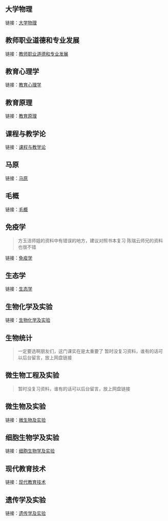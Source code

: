 ## 大学物理
链接：[大学物理](https://pan.baidu.com/s/1QuPmszzk7FPHxIYkmwLL8A?pwd=73qd )

## 教师职业道德和专业发展
链接：[教师职业道德和专业发展](https://pan.baidu.com/s/1QAnDxFgecPLCcYwClp6-uw?pwd=fgwe)

## 教育心理学
链接：[教育心理学](https://pan.baidu.com/s/1BrDjtffbR_-nfJnZvN3znQ?pwd=ypa1 )

## 教育原理
链接：[教育原理](https://pan.baidu.com/s/1NoJK2A9fwBXYdKpLvrkKTw?pwd=xry1 )

## 课程与教学论
链接：[课程与教学论](https://pan.baidu.com/s/1lkq_alKlh_AjugqT0TJapA?pwd=cl11)

## 马原
链接：[马原](https://pan.baidu.com/s/1XdX4Y14GkniY5xSUXRHqKw?pwd=vni2 )

## 毛概
链接：[毛概](https://pan.baidu.com/s/1KXfyrUiFAsLAKOHFBq6COw?pwd=oj93 )

## 免疫学
> 方玉洁师姐的资料中有错误的地方，建议对照书本复习
> 陈瑞云师兄的资料也很不错

链接：[免疫学](https://pan.baidu.com/s/1HeZP5axNmdA7cRDaOgGC3A?pwd=if9j )

## 生态学
链接：[生态学](https://pan.baidu.com/s/1p52d-D17RT4ou0y3mBjaCg?pwd=9xi9 )

## 生物化学及实验
链接：[生物化学及实验](https://pan.baidu.com/s/1pSIZztIBSTMg2ETgGJM0aA?pwd=pfvl)

## 生物统计
> 一定要选啊朋友们，这门课实在是太重要了
>  暂时没复习资料，谁有的话可以后台留言，放上网盘链接

## 微生物工程及实验
>  暂时没复习资料，谁有的话可以后台留言，放上网盘链接

## 微生物及实验
链接：[微生物及实验](https://pan.baidu.com/s/1HBtHmtord3r7444EItXPrQ?pwd=lp4z)

## 细胞生物学及实验
链接：[细胞生物学及实验](https://pan.baidu.com/s/1so7ex8ur2w_UvyvYjZqwxg?pwd=5mcm) 

## 现代教育技术
链接：[现代教育技术](https://pan.baidu.com/s/1vs63Bq9iwjdtT-AFW0XAkg?pwd=bmbo) 

## 遗传学及实验
链接：[遗传学及实验](https://pan.baidu.com/s/1lFO7nzw_kZKHhEgY8MWUuA?pwd=j3nt) 

